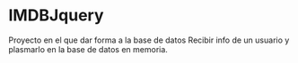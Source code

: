 # IMDBJquery
Proyecto en el que dar forma a la base de datos
Recibir info de un usuario y plasmarlo en la base de datos en memoria.
